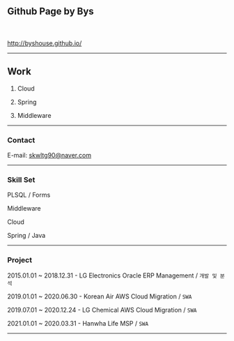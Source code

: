 ## Github Page by Bys
<br><br>
http://byshouse.github.io/

---
## Work
1. Cloud
   
2. Spring
   
3. Middleware



---
### Contact
E-mail: skwltg90@naver.com

---
### Skill Set

PLSQL / Forms

Middleware

Cloud

Spring / Java


---
### Project
2015.01.01 ~ 2018.12.31 - LG Electronics Oracle ERP Management / `개발 및 분석`

2019.01.01 ~ 2020.06.30 - Korean Air AWS Cloud Migration / `SWA`

2019.07.01 ~ 2020.12.24 - LG Chemical AWS Cloud Migration / `SWA`

2021.01.01 ~ 2020.03.31 - Hanwha Life MSP / `SWA`

---
